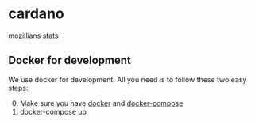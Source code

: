 cardano
==========

mozillians stats

Docker for development
----------------------

We use docker for development. All you need is to follow these two easy steps:

0. Make sure you have [docker](https://docker.io) and [docker-compose](https://github.com/docker/compose)
1. docker-compose up
